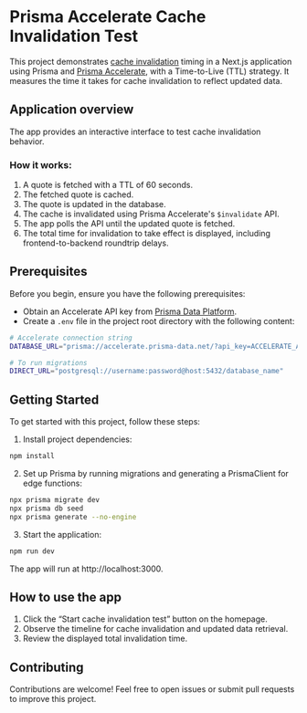 # Prisma Accelerate Cache Invalidation Test

This project demonstrates [cache invalidation](https://www.prisma.io/docs/accelerate/caching#on-demand-cache-invalidation) timing in a Next.js application using Prisma and [Prisma Accelerate](https://www.prisma.io/accelerate), with a Time-to-Live (TTL) strategy. It measures the time it takes for cache invalidation to reflect updated data.

## Application overview

The app provides an interactive interface to test cache invalidation behavior.

### How it works:

1. A quote is fetched with a TTL of 60 seconds.
2. The fetched quote is cached.
3. The quote is updated in the database.
4. The cache is invalidated using Prisma Accelerate's `$invalidate` API.
5. The app polls the API until the updated quote is fetched.
6. The total time for invalidation to take effect is displayed, including frontend-to-backend roundtrip delays.

## Prerequisites

Before you begin, ensure you have the following prerequisites:

- Obtain an Accelerate API key from [Prisma Data Platform](https://pris.ly/pdp).
- Create a `.env` file in the project root directory with the following content:

```bash
# Accelerate connection string
DATABASE_URL="prisma://accelerate.prisma-data.net/?api_key=ACCELERATE_API_KEY"

# To run migrations
DIRECT_URL="postgresql://username:password@host:5432/database_name"
```

## Getting Started

To get started with this project, follow these steps:

1. Install project dependencies:

```bash
npm install
```

2. Set up Prisma by running migrations and generating a PrismaClient for edge functions:

```bash
npx prisma migrate dev
npx prisma db seed
npx prisma generate --no-engine
```

3. Start the application:

```bash
npm run dev
```

The app will run at http://localhost:3000.

## How to use the app

1. Click the “Start cache invalidation test” button on the homepage.
2. Observe the timeline for cache invalidation and updated data retrieval.
3. Review the displayed total invalidation time.

## Contributing

Contributions are welcome! Feel free to open issues or submit pull requests to improve this project.
